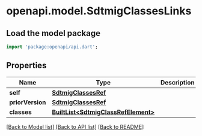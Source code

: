 # openapi.model.SdtmigClassesLinks

## Load the model package
```dart
import 'package:openapi/api.dart';
```

## Properties
Name | Type | Description | Notes
------------ | ------------- | ------------- | -------------
**self** | [**SdtmigClassesRef**](SdtmigClassesRef.md) |  | [optional] 
**priorVersion** | [**SdtmigClassesRef**](SdtmigClassesRef.md) |  | [optional] 
**classes** | [**BuiltList&lt;SdtmigClassRefElement&gt;**](SdtmigClassRefElement.md) |  | [optional] 

[[Back to Model list]](../README.md#documentation-for-models) [[Back to API list]](../README.md#documentation-for-api-endpoints) [[Back to README]](../README.md)


